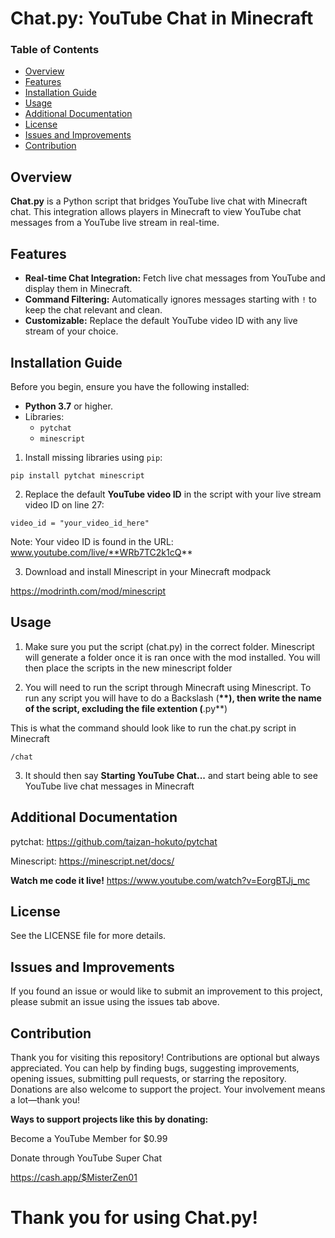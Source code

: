 
# Chat.py: YouTube Chat in Minecraft
### Table of Contents
- [Overview](#overview)
- [Features](#features)
- [Installation Guide](#installation-guide)
- [Usage](#usage)
- [Additional Documentation](#additional-documentation)
- [License](#license)
- [Issues and Improvements](#issues-and-improvements)
- [Contribution](#contribution)

## Overview
**Chat.py** is a Python script that bridges YouTube live chat with Minecraft chat. This integration allows players in Minecraft to view YouTube chat messages from a YouTube live stream in real-time.

## Features
- **Real-time Chat Integration:** Fetch live chat messages from YouTube and display them in Minecraft.
- **Command Filtering:** Automatically ignores messages starting with `!` to keep the chat relevant and clean.
- **Customizable:** Replace the default YouTube video ID with any live stream of your choice.

## Installation Guide
Before you begin, ensure you have the following installed:
- **Python 3.7** or higher.
- Libraries:
  - `pytchat`
  - `minescript`

1. Install missing libraries using `pip`:

`pip install pytchat minescript`

2. Replace the default **YouTube video ID** in the script with your live stream video ID on line 27:

`video_id = "your_video_id_here"`

Note: Your video ID is found in the URL: www.youtube.com/live/**WRb7TC2k1cQ**

3. Download and install Minescript in your Minecraft modpack

https://modrinth.com/mod/minescript


## Usage
1. Make sure you put the script (chat.py) in the correct folder. Minescript will generate a folder once it is ran once with the mod installed. You will then place the scripts in the new minescript folder

2. You will need to run the script through Minecraft using Minescript. To run any script you will have to do a Backslash (**\**), then write the name of the script, excluding the file extention (**.py**)

This is what the command should look like to run the chat.py script in Minecraft

`/chat`

3. It should then say **Starting YouTube Chat...** and start being able to see YouTube live chat messages in Minecraft

## Additional Documentation

pytchat: https://github.com/taizan-hokuto/pytchat

Minescript: https://minescript.net/docs/

**Watch me code it live!**
https://www.youtube.com/watch?v=EorgBTJj_mc

## License
See the LICENSE file for more details.

## Issues and Improvements
If you found an issue or would like to submit an improvement to this project, please submit an issue using the issues tab above.

## Contribution
Thank you for visiting this repository! Contributions are optional but always appreciated. You can help by finding bugs, suggesting improvements, opening issues, submitting pull requests, or starring the repository. Donations are also welcome to support the project. Your involvement means a lot—thank you!

**Ways to support projects like this by donating:**

Become a YouTube Member for $0.99

Donate through YouTube Super Chat

https://cash.app/$MisterZen01

# Thank you for using Chat.py!
